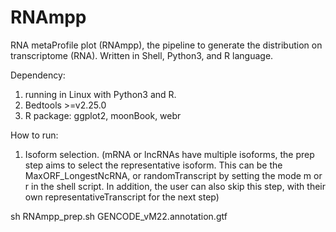# RNAmpp
RNA metaProfile plot (RNAmpp), the pipeline to generate the distribution on transcriptome (RNA). Written in Shell, Python3, and R language.

Dependency:
1. running in Linux with Python3 and R.
2. Bedtools >=v2.25.0
3. R package: ggplot2, moonBook, webr

How to run:

1. Isoform selection. (mRNA or lncRNAs have multiple isoforms, the prep step aims to select the representative isoform. This can be the MaxORF_LongestNcRNA, or randomTranscript by setting the mode m or r in the shell script. In addition, the user can also skip this step, with their own representativeTranscript for the next step)

sh RNAmpp_prep.sh GENCODE_vM22.annotation.gtf
